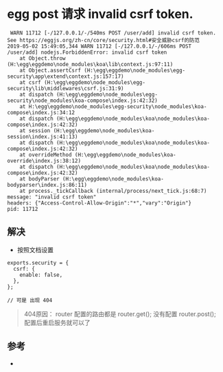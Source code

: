 #  egg post 请求 invalid csrf token.

```
 WARN 11712 [-/127.0.0.1/-/540ms POST /user/add] invalid csrf token. See https://eggjs.org/zh-cn/core/security.html#安全威胁csrf的防范
2019-05-02 15:49:05,344 WARN 11712 [-/127.0.0.1/-/606ms POST /user/add] nodejs.ForbiddenError: invalid csrf token
    at Object.throw (H:\egg\eggdemo\node_modules\koa\lib\context.js:97:11)
    at Object.assertCsrf (H:\egg\eggdemo\node_modules\egg-security\app\extend\context.js:157:17)
    at csrf (H:\egg\eggdemo\node_modules\egg-security\lib\middlewares\csrf.js:31:9)
    at dispatch (H:\egg\eggdemo\node_modules\egg-security\node_modules\koa-compose\index.js:42:32)
    at H:\egg\eggdemo\node_modules\egg-security\node_modules\koa-compose\index.js:34:12
    at dispatch (H:\egg\eggdemo\node_modules\koa\node_modules\koa-compose\index.js:42:32)
    at session (H:\egg\eggdemo\node_modules\koa-session\index.js:41:13)
    at dispatch (H:\egg\eggdemo\node_modules\koa\node_modules\koa-compose\index.js:42:32)
    at overrideMethod (H:\egg\eggdemo\node_modules\koa-override\index.js:38:12)
    at dispatch (H:\egg\eggdemo\node_modules\koa\node_modules\koa-compose\index.js:42:32)
    at bodyParser (H:\egg\eggdemo\node_modules\koa-bodyparser\index.js:86:11)
    at process._tickCallback (internal/process/next_tick.js:68:7)
message: "invalid csrf token"
headers: {"Access-Control-Allow-Origin":"*","vary":"Origin"}
pid: 11712
```

## 解决

- 按照文档设置 

```
exports.security = {
  csrf: {
    enable: false,
  },
};

// 可是 出现 404 
```

>404原因： router 配置的路由都是 router.get(); 没有配置 router.post(); 配置后重启服务就可以了

## 参考
- [](https://eggjs.org/zh-cn/core/security.html#%E5%AE%89%E5%85%A8%E5%A8%81%E8%83%81csrf%E7%9A%84%E9%98%B2%E8%8C%83)
